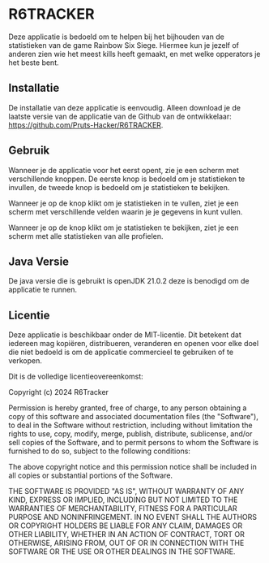 # R6TRACKER

Deze applicatie is bedoeld om te helpen bij het bijhouden van de statistieken van de game Rainbow Six Siege. Hiermee kun je jezelf of anderen zien wie het meest kills heeft gemaakt, en met welke opperators je het beste bent.

## Installatie

De installatie van deze applicatie is eenvoudig. Alleen download je de laatste versie van de applicatie van de Github van de ontwikkelaar: https://github.com/Pruts-Hacker/R6TRACKER.

## Gebruik

Wanneer je de applicatie voor het eerst opent, zie je een scherm met verschillende knoppen. De eerste knop is bedoeld om je statistieken te invullen, de tweede knop is bedoeld om je statistieken te bekijken.

Wanneer je op de knop klikt om je statistieken in te vullen, ziet je een scherm met verschillende velden waarin je je gegevens in kunt vullen. 

Wanneer je op de knop klikt om je statistieken te bekijken, ziet je een scherm met alle statistieken van alle profielen.


## Java Versie
De java versie die is gebruikt is openJDK 21.0.2 deze is benodigd om de applicatie te runnen.

## Licentie

Deze applicatie is beschikbaar onder de MIT-licentie. Dit betekent dat iedereen mag kopiëren, distribueren, veranderen en openen voor elke doel die niet bedoeld is om de applicatie commercieel te gebruiken of te verkopen.

Dit is de volledige licentieovereenkomst:

Copyright (c) 2024 R6Tracker

Permission is hereby granted, free of charge, to any person obtaining a copy
of this software and associated documentation files (the "Software"), to deal
in the Software without restriction, including without limitation the rights
to use, copy, modify, merge, publish, distribute, sublicense, and/or sell
copies of the Software, and to permit persons to whom the Software is
furnished to do so, subject to the following conditions:

The above copyright notice and this permission notice shall be included in all
copies or substantial portions of the Software.

THE SOFTWARE IS PROVIDED "AS IS", WITHOUT WARRANTY OF ANY KIND, EXPRESS OR
IMPLIED, INCLUDING BUT NOT LIMITED TO THE WARRANTIES OF MERCHANTABILITY,
FITNESS FOR A PARTICULAR PURPOSE AND NONINFRINGEMENT. IN NO EVENT SHALL THE
AUTHORS OR COPYRIGHT HOLDERS BE LIABLE FOR ANY CLAIM, DAMAGES OR OTHER
LIABILITY, WHETHER IN AN ACTION OF CONTRACT, TORT OR OTHERWISE, ARISING FROM,
OUT OF OR IN CONNECTION WITH THE SOFTWARE OR THE USE OR OTHER DEALINGS IN THE
SOFTWARE.